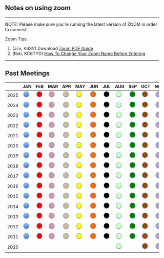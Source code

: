 ## Notes on using zoom

---

NOTE: Please make sure you're running the latest version of ZOOM in order to connect.

Zoom Tips:
1. (Jim, K6SV) Download [Zoom PDF Guide](/meetings/ZoomGuide.pdf)
2. (Rob, KC6TYD) [How To Change Your Zoom Name Before Entering](http://www.youtube.com/watch?v=TJisWaSTYFg)

---

## Past Meetings

|      | JAN | FEB | MAR | APR | MAY | JUN | JUL | AUG | SEP | OCT | NOV | DEC |
 |------|-----|-----|-----|-----|-----|-----|-----|-----|-----|-----|-----|-----|
 | 2025 | [<img src="/images/newsletter/jan.png" width="25" height="25" alt="JAN">](/meetings/2025/202501.html) | [<img src="/images/newsletter/feb.png" width="25" height="25" alt="FEB">](/meetings/2025/202502.html) | [<img src="/images/newsletter/mar.png" width="25" height="25" alt="MAR">](/meetings/2025/202503.html) | [<img src="/images/newsletter/apr.png" width="25" height="25" alt="APR">](/meetings/2025/202504.html) | [<img src="/images/newsletter/may.png" width="25" height="25" alt="MAY">](/meetings/2025/202505.html) | [<img src="/images/newsletter/jun.png" width="25" height="25" alt="JUN">](/meetings/2025/202506.html) | [<img src="/images/newsletter/jul.png" width="25" height="25" alt="JUL">](/meetings/2025/202507.html) | [<img src="/images/newsletter/aug.png" width="25" height="25" alt="AUG">](/meetings/2025/202508.html) | [<img src="/images/newsletter/sep.png" width="25" height="25" alt="SEP">](/meetings/2025/202509.html) | [<img src="/images/newsletter/oct.png" width="25" height="25" alt="OCT">](/meetings/2025/202510.html) | [<img src="/images/newsletter/nov.png" width="25" height="25" alt="NOV">](/meetings/2025/202511.html) | [<img src="/images/newsletter/dec.png" width="25" height="25" alt="DEC">](/meetings/2025/202512.html) |
 | 2024 | [<img src="/images/newsletter/jan.png" width="25" height="25" alt="JAN">](/meetings/2024/202401.html) | [<img src="/images/newsletter/feb.png" width="25" height="25" alt="FEB">](/meetings/2024/202402.html) | [<img src="/images/newsletter/mar.png" width="25" height="25" alt="MAR">](/meetings/2024/202403.html) | [<img src="/images/newsletter/apr.png" width="25" height="25" alt="APR">](/meetings/2024/202404.html) | [<img src="/images/newsletter/may.png" width="25" height="25" alt="MAY">](/meetings/2024/202405.html) | [<img src="/images/newsletter/jun.png" width="25" height="25" alt="JUN">](/meetings/2024/202406.html) | [<img src="/images/newsletter/jul.png" width="25" height="25" alt="JUL">](/meetings/2024/202407.html) | [<img src="/images/newsletter/aug.png" width="25" height="25" alt="AUG">](/meetings/2024/202408.html) | [<img src="/images/newsletter/sep.png" width="25" height="25" alt="SEP">](/meetings/2024/202409.html) | [<img src="/images/newsletter/oct.png" width="25" height="25" alt="OCT">](/meetings/2024/202410.html) | [<img src="/images/newsletter/nov.png" width="25" height="25" alt="NOV">](/meetings/2024/202411.html) | [<img src="/images/newsletter/dec.png" width="25" height="25" alt="DEC">](/meetings/2024/202412.html) |
 | 2023 | [<img src="/images/newsletter/jan.png" width="25" height="25" alt="JAN">](/meetings/2023/202301.html) | [<img src="/images/newsletter/feb.png" width="25" height="25" alt="FEB">](/meetings/2023/202302.html) | [<img src="/images/newsletter/mar.png" width="25" height="25" alt="MAR">](/meetings/2023/202303.html) | [<img src="/images/newsletter/apr.png" width="25" height="25" alt="APR">](/meetings/2023/202304.html) | [<img src="/images/newsletter/may.png" width="25" height="25" alt="MAY">](/meetings/2023/202305.html) | [<img src="/images/newsletter/jun.png" width="25" height="25" alt="JUN">](/meetings/2023/202306.html) | [<img src="/images/newsletter/jul.png" width="25" height="25" alt="JUL">](/meetings/2023/202307.html) | [<img src="/images/newsletter/aug.png" width="25" height="25" alt="AUG">](/meetings/2023/202308.html) | [<img src="/images/newsletter/sep.png" width="25" height="25" alt="SEP">](/meetings/2023/202309.html) | [<img src="/images/newsletter/oct.png" width="25" height="25" alt="OCT">](/meetings/2023/202310.html) | [<img src="/images/newsletter/nov.png" width="25" height="25" alt="NOV">](/meetings/2023/202311.html) | [<img src="/images/newsletter/dec.png" width="25" height="25" alt="DEC">](/meetings/2023/202312.html) |
 | 2022 | [<img src="/images/newsletter/jan.png" width="25" height="25" alt="JAN">](/meetings/2022/202201.html) | [<img src="/images/newsletter/feb.png" width="25" height="25" alt="FEB">](/meetings/2022/202202.html) | [<img src="/images/newsletter/mar.png" width="25" height="25" alt="MAR">](/meetings/2022/202203.html) | [<img src="/images/newsletter/apr.png" width="25" height="25" alt="APR">](/meetings/2022/202204.html) | [<img src="/images/newsletter/may.png" width="25" height="25" alt="MAY">](/meetings/2022/202205.html) | [<img src="/images/newsletter/jun.png" width="25" height="25" alt="JUN">](/meetings/2022/202206.html) | [<img src="/images/newsletter/jul.png" width="25" height="25" alt="JUL">](/meetings/2022/202207.html) | [<img src="/images/newsletter/aug.png" width="25" height="25" alt="AUG">](/meetings/2022/202208.html) | [<img src="/images/newsletter/sep.png" width="25" height="25" alt="SEP">](/meetings/2022/202209.html) | [<img src="/images/newsletter/oct.png" width="25" height="25" alt="OCT">](/meetings/2022/202210.html) | [<img src="/images/newsletter/nov.png" width="25" height="25" alt="NOV">](/meetings/2022/202211.html) | [<img src="/images/newsletter/dec.png" width="25" height="25" alt="DEC">](/meetings/2022/202212.html) |
 | 2021 | [<img src="/images/newsletter/jan.png" width="25" height="25" alt="JAN">](/meetings/2021/202101.html) | [<img src="/images/newsletter/feb.png" width="25" height="25" alt="FEB">](/meetings/2021/202102.html) | [<img src="/images/newsletter/mar.png" width="25" height="25" alt="MAR">](/meetings/2021/202103.html) | [<img src="/images/newsletter/apr.png" width="25" height="25" alt="APR">](/meetings/2021/202104.html) | [<img src="/images/newsletter/may.png" width="25" height="25" alt="MAY">](/meetings/2021/202105.html) | [<img src="/images/newsletter/jun.png" width="25" height="25" alt="JUN">](/meetings/2021/202106.html) | [<img src="/images/newsletter/jul.png" width="25" height="25" alt="JUL">](/meetings/2021/202107.html) | [<img src="/images/newsletter/aug.png" width="25" height="25" alt="AUG">](/meetings/2021/202108.html) | [<img src="/images/newsletter/sep.png" width="25" height="25" alt="SEP">](/meetings/2021/202109.html) | [<img src="/images/newsletter/oct.png" width="25" height="25" alt="OCT">](/meetings/2021/202110.html) | [<img src="/images/newsletter/nov.png" width="25" height="25" alt="NOV">](/meetings/2021/202111.html) | [<img src="/images/newsletter/dec.png" width="25" height="25" alt="DEC">](/meetings/2021/202112.html) |
 | 2020 | [<img src="/images/newsletter/jan.png" width="25" height="25" alt="JAN">](/meetings/2020/202001.html) | [<img src="/images/newsletter/feb.png" width="25" height="25" alt="FEB">](/meetings/2020/202002.html) | [<img src="/images/newsletter/mar.png" width="25" height="25" alt="MAR">](/meetings/2020/202003.html) | [<img src="/images/newsletter/apr.png" width="25" height="25" alt="APR">](/meetings/2020/202004.html) | [<img src="/images/newsletter/may.png" width="25" height="25" alt="MAY">](/meetings/2020/202005.html) | [<img src="/images/newsletter/jun.png" width="25" height="25" alt="JUN">](/meetings/2020/202006.html) | [<img src="/images/newsletter/jul.png" width="25" height="25" alt="JUL">](/meetings/2020/202007.html) | [<img src="/images/newsletter/aug.png" width="25" height="25" alt="AUG">](/meetings/2020/202008.html) | [<img src="/images/newsletter/sep.png" width="25" height="25" alt="SEP">](/meetings/2020/202009.html) | [<img src="/images/newsletter/oct.png" width="25" height="25" alt="OCT">](/meetings/2020/202010.html) | [<img src="/images/newsletter/nov.png" width="25" height="25" alt="NOV">](/meetings/2020/202011.html) | [<img src="/images/newsletter/dec.png" width="25" height="25" alt="DEC">](/meetings/2020/202012.html) |
 | 2019 | [<img src="/images/newsletter/jan.png" width="25" height="25" alt="JAN">](/meetings/2019/201901.html) | [<img src="/images/newsletter/feb.png" width="25" height="25" alt="FEB">](/meetings/2019/201902.html) | [<img src="/images/newsletter/mar.png" width="25" height="25" alt="MAR">](/meetings/2019/201903.html) | [<img src="/images/newsletter/apr.png" width="25" height="25" alt="APR">](/meetings/2019/201904.html) | [<img src="/images/newsletter/may.png" width="25" height="25" alt="MAY">](/meetings/2019/201905.html) | [<img src="/images/newsletter/jun.png" width="25" height="25" alt="JUN">](/meetings/2019/201906.html) | [<img src="/images/newsletter/jul.png" width="25" height="25" alt="JUL">](/meetings/2019/201907.html) | [<img src="/images/newsletter/aug.png" width="25" height="25" alt="AUG">](/meetings/2019/201908.html) | [<img src="/images/newsletter/sep.png" width="25" height="25" alt="SEP">](/meetings/2019/201909.html) | [<img src="/images/newsletter/oct.png" width="25" height="25" alt="OCT">](/meetings/2019/201910.html) | [<img src="/images/newsletter/nov.png" width="25" height="25" alt="NOV">](/meetings/2019/201911.html) | [<img src="/images/newsletter/dec.png" width="25" height="25" alt="DEC">](/meetings/2019/201912.html) |
 | 2018 | [<img src="/images/newsletter/jan.png" width="25" height="25" alt="JAN">](/meetings/2018/201801.html) | [<img src="/images/newsletter/feb.png" width="25" height="25" alt="FEB">](/meetings/2018/201802.html) | [<img src="/images/newsletter/mar.png" width="25" height="25" alt="MAR">](/meetings/2018/201803.html) | [<img src="/images/newsletter/apr.png" width="25" height="25" alt="APR">](/meetings/2018/201804.html) | [<img src="/images/newsletter/may.png" width="25" height="25" alt="MAY">](/meetings/2018/201805.html) | [<img src="/images/newsletter/jun.png" width="25" height="25" alt="JUN">](/meetings/2018/201806.html) | [<img src="/images/newsletter/jul.png" width="25" height="25" alt="JUL">](/meetings/2018/201807.html) | [<img src="/images/newsletter/aug.png" width="25" height="25" alt="AUG">](/meetings/2018/201808.html) | [<img src="/images/newsletter/sep.png" width="25" height="25" alt="SEP">](/meetings/2018/201809.html) | [<img src="/images/newsletter/oct.png" width="25" height="25" alt="OCT">](/meetings/2018/201810.html) | [<img src="/images/newsletter/nov.png" width="25" height="25" alt="NOV">](/meetings/2018/201811.html) | [<img src="/images/newsletter/dec.png" width="25" height="25" alt="DEC">](/meetings/2018/201812.html) |
 | 2017 | [<img src="/images/newsletter/jan.png" width="25" height="25" alt="JAN">](/meetings/2017/201701.html) | [<img src="/images/newsletter/feb.png" width="25" height="25" alt="FEB">](/meetings/2017/201702.html) | [<img src="/images/newsletter/mar.png" width="25" height="25" alt="MAR">](/meetings/2017/201703.html) | [<img src="/images/newsletter/apr.png" width="25" height="25" alt="APR">](/meetings/2017/201704.html) | [<img src="/images/newsletter/may.png" width="25" height="25" alt="MAY">](/meetings/2017/201705.html) | [<img src="/images/newsletter/jun.png" width="25" height="25" alt="JUN">](/meetings/2017/201706.html) | [<img src="/images/newsletter/jul.png" width="25" height="25" alt="JUL">](/meetings/2017/201707.html) | [<img src="/images/newsletter/aug.png" width="25" height="25" alt="AUG">](/meetings/2017/201708.html) | [<img src="/images/newsletter/sep.png" width="25" height="25" alt="SEP">](/meetings/2017/201709.html) | [<img src="/images/newsletter/oct.png" width="25" height="25" alt="OCT">](/meetings/2017/201710.html) | [<img src="/images/newsletter/nov.png" width="25" height="25" alt="NOV">](/meetings/2017/201711.html) | |
 | 2016 | [<img src="/images/newsletter/jan.png" width="25" height="25" alt="JAN">](/meetings/2016/201601.html) | [<img src="/images/newsletter/feb.png" width="25" height="25" alt="FEB">](/meetings/2016/201602.html) | [<img src="/images/newsletter/mar.png" width="25" height="25" alt="MAR">](/meetings/2016/201603.html) | [<img src="/images/newsletter/apr.png" width="25" height="25" alt="APR">](/meetings/2016/201604.html) | [<img src="/images/newsletter/may.png" width="25" height="25" alt="MAY">](/meetings/2016/201605.html) | [<img src="/images/newsletter/jun.png" width="25" height="25" alt="JUN">](/meetings/2016/201606.html) | [<img src="/images/newsletter/jul.png" width="25" height="25" alt="JUL">](/meetings/2016/201607.html) | [<img src="/images/newsletter/aug.png" width="25" height="25" alt="AUG">](/meetings/2016/201608.html) | [<img src="/images/newsletter/sep.png" width="25" height="25" alt="SEP">](/meetings/2016/201609.html) | [<img src="/images/newsletter/oct.png" width="25" height="25" alt="OCT">](/meetings/2016/201610.html) | [<img src="/images/newsletter/nov.png" width="25" height="25" alt="NOV">](/meetings/2016/201611.html) | [<img src="/images/newsletter/dec.png" width="25" height="25" alt="DEC">](/meetings/2016/201612.html) |
 | 2015 | [<img src="/images/newsletter/jan.png" width="25" height="25" alt="JAN">](/meetings/2015/201501.html) | [<img src="/images/newsletter/feb.png" width="25" height="25" alt="FEB">](/meetings/2015/201502.html) | [<img src="/images/newsletter/mar.png" width="25" height="25" alt="MAR">](/meetings/2015/201503.html) | [<img src="/images/newsletter/apr.png" width="25" height="25" alt="APR">](/meetings/2015/201504.html) | [<img src="/images/newsletter/may.png" width="25" height="25" alt="MAY">](/meetings/2015/201505.html) | [<img src="/images/newsletter/jun.png" width="25" height="25" alt="JUN">](/meetings/2015/201506.html) | [<img src="/images/newsletter/jul.png" width="25" height="25" alt="JUL">](/meetings/2015/201507.html) | [<img src="/images/newsletter/aug.png" width="25" height="25" alt="AUG">](/meetings/2015/201508.html) | [<img src="/images/newsletter/sep.png" width="25" height="25" alt="SEP">](/meetings/2015/201509.html) | [<img src="/images/newsletter/oct.png" width="25" height="25" alt="OCT">](/meetings/2015/201510.html) | [<img src="/images/newsletter/nov.png" width="25" height="25" alt="NOV">](/meetings/2015/201511.html) | [<img src="/images/newsletter/dec.png" width="25" height="25" alt="DEC">](/meetings/2015/201512.html) |
 | 2014 | [<img src="/images/newsletter/jan.png" width="25" height="25" alt="JAN">](/meetings/2014/201401.html) | [<img src="/images/newsletter/feb.png" width="25" height="25" alt="FEB">](/meetings/2014/201402.html) | [<img src="/images/newsletter/mar.png" width="25" height="25" alt="MAR">](/meetings/2014/201403.html) | [<img src="/images/newsletter/apr.png" width="25" height="25" alt="APR">](/meetings/2014/201404.html) | [<img src="/images/newsletter/may.png" width="25" height="25" alt="MAY">](/meetings/2014/201405.html) | [<img src="/images/newsletter/jun.png" width="25" height="25" alt="JUN">](/meetings/2014/201406.html) | [<img src="/images/newsletter/jul.png" width="25" height="25" alt="JUL">](/meetings/2014/201407.html) | [<img src="/images/newsletter/aug.png" width="25" height="25" alt="AUG">](/meetings/2014/201408.html) | [<img src="/images/newsletter/sep.png" width="25" height="25" alt="SEP">](/meetings/2014/201409.html) | [<img src="/images/newsletter/oct.png" width="25" height="25" alt="OCT">](/meetings/2014/201410.html) | [<img src="/images/newsletter/nov.png" width="25" height="25" alt="NOV">](/meetings/2014/201411.html) |  |
 | 2013 | [<img src="/images/newsletter/jan.png" width="25" height="25" alt="JAN">](/meetings/2013/201301.html) | [<img src="/images/newsletter/feb.png" width="25" height="25" alt="FEB">](/meetings/2013/201302.html) | [<img src="/images/newsletter/mar.png" width="25" height="25" alt="MAR">](/meetings/2013/201303.html) | [<img src="/images/newsletter/apr.png" width="25" height="25" alt="APR">](/meetings/2013/201304.html) | [<img src="/images/newsletter/may.png" width="25" height="25" alt="MAY">](/meetings/2013/201305.html) | [<img src="/images/newsletter/jun.png" width="25" height="25" alt="JUN">](/meetings/2013/201306.html) | [<img src="/images/newsletter/jul.png" width="25" height="25" alt="JUL">](/meetings/2013/201307.html) | [<img src="/images/newsletter/aug.png" width="25" height="25" alt="AUG">](/meetings/2013/201308.html) | [<img src="/images/newsletter/sep.png" width="25" height="25" alt="SEP">](/meetings/2013/201309.html) | [<img src="/images/newsletter/oct.png" width="25" height="25" alt="OCT">](/meetings/2013/201310.html) | [<img src="/images/newsletter/nov.png" width="25" height="25" alt="NOV">](/meetings/2013/201311.html) | [<img src="/images/newsletter/dec.png" width="25" height="25" alt="DEC">](/meetings/2013/201312.html) |
 | 2012 | [<img src="/images/newsletter/jan.png" width="25" height="25" alt="JAN">](/meetings/2012/201201.html) | [<img src="/images/newsletter/feb.png" width="25" height="25" alt="FEB">](/meetings/2012/201202.html) | [<img src="/images/newsletter/mar.png" width="25" height="25" alt="MAR">](/meetings/2012/201203.html) | [<img src="/images/newsletter/apr.png" width="25" height="25" alt="APR">](/meetings/2012/201204.html) | [<img src="/images/newsletter/may.png" width="25" height="25" alt="MAY">](/meetings/2012/201205.html) | [<img src="/images/newsletter/jun.png" width="25" height="25" alt="JUN">](/meetings/2012/201206.html) | [<img src="/images/newsletter/jul.png" width="25" height="25" alt="JUL">](/meetings/2012/201207.html) | [<img src="/images/newsletter/aug.png" width="25" height="25" alt="AUG">](/meetings/2012/201208.html) | [<img src="/images/newsletter/sep.png" width="25" height="25" alt="SEP">](/meetings/2012/201209.html) | [<img src="/images/newsletter/oct.png" width="25" height="25" alt="OCT">](/meetings/2012/201210.html) | [<img src="/images/newsletter/nov.png" width="25" height="25" alt="NOV">](/meetings/2012/201211.html) | [<img src="/images/newsletter/dec.png" width="25" height="25" alt="DEC">](/meetings/2012/201212.html) |
 | 2011 | [<img src="/images/newsletter/jan.png" width="25" height="25" alt="JAN">](/meetings/2011/201101.html) | [<img src="/images/newsletter/feb.png" width="25" height="25" alt="FEB">](/meetings/2011/201102.html) | [<img src="/images/newsletter/mar.png" width="25" height="25" alt="MAR">](/meetings/2011/201103.html) | [<img src="/images/newsletter/apr.png" width="25" height="25" alt="APR">](/meetings/2011/201104.html) | [<img src="/images/newsletter/may.png" width="25" height="25" alt="MAY">](/meetings/2011/201105.html) | [<img src="/images/newsletter/jun.png" width="25" height="25" alt="JUN">](/meetings/2011/201106.html) | [<img src="/images/newsletter/jul.png" width="25" height="25" alt="JUL">](/meetings/2011/201107.html) | [<img src="/images/newsletter/aug.png" width="25" height="25" alt="AUG">](/meetings/2011/201108.html) | [<img src="/images/newsletter/sep.png" width="25" height="25" alt="SEP">](/meetings/2011/201109.html) | [<img src="/images/newsletter/oct.png" width="25" height="25" alt="OCT">](/meetings/2011/201110.html) | [<img src="/images/newsletter/nov.png" width="25" height="25" alt="NOV">](/meetings/2011/201111.html) | [<img src="/images/newsletter/dec.png" width="25" height="25" alt="DEC">](/meetings/2011/201112.html) |
 | 2010 | | |  |  |  |  |  | [<img src="/images/newsletter/aug.png" width="25" height="25" alt="AUG">](/meetings/2010/201008.html) | | [<img src="/images/newsletter/oct.png" width="25" height="25" alt="OCT">](/meetings/2010/201010.html) | [<img src="/images/newsletter/nov.png" width="25" height="25" alt="NOV">](/meetings/2010/201011.html) | [<img src="/images/newsletter/dec.png" width="25" height="25" alt="DEC">](/meetings/2010/201012.html) |
